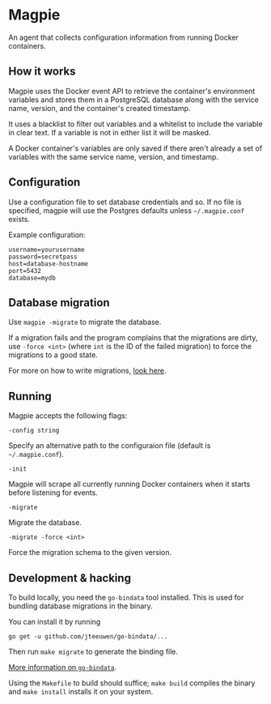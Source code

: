# Magpie

An agent that collects configuration information from running Docker containers.

## How it works

Magpie uses the Docker event API to retrieve the container's environment variables
and stores them in a PostgreSQL database along with the service name, version, and the
container's created timestamp.

It uses a blacklist to filter out variables
and a whitelist to include the variable in clear text.
If a variable is not in either list it will be masked.

A Docker container's variables are only saved if there aren't already
a set of variables with the same service name, version, and timestamp.

## Configuration

Use a configuration file to set database credentials and so.
If no file is specified, magpie will use the Postgres defaults
unless `~/.magpie.conf` exists.

Example configuration:

```
username=yourusername
password=secretpass
host=database-hostname
port=5432
database=mydb
```

## Database migration

Use `magpie -migrate` to migrate the database.

If a migration fails and the program complains that the migrations
are dirty, use `-force <int>` (where `int` is the ID of the failed migration)
to force the migrations to a good state.

For more on how to write migrations, [look here](migrate/steps/README.md).

## Running

Magpie accepts the following flags:

`-config string`

Specify an alternative path to the configuraion file
(default is `~/.magpie.conf`).

`-init`

Magpie will scrape all currently running Docker containers
when it starts before listening for events.

`-migrate`

Migrate the database.

`-migrate -force <int>`

Force the migration schema to the given version.

## Development & hacking

To build locally, you need the `go-bindata` tool installed.
This is used for bundling database migrations in the binary.

You can install it by running

`go get -u github.com/jteeuwen/go-bindata/...`

Then run `make migrate` to generate the binding file.

[More information on `go-bindata`](https://github.com/golang-migrate/migrate/tree/master/source/go_bindata).

Using the `Makefile` to build should suffice;
`make build` compiles the binary
and `make install` installs it on your system.
